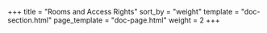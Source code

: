 +++
title = "Rooms and Access Rights"
sort_by = "weight"
template = "doc-section.html"
page_template = "doc-page.html"
weight = 2
+++